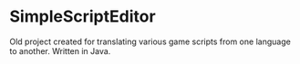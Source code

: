 # SimpleScriptEditor
Old project created for translating various game scripts from one language to another. Written in Java.